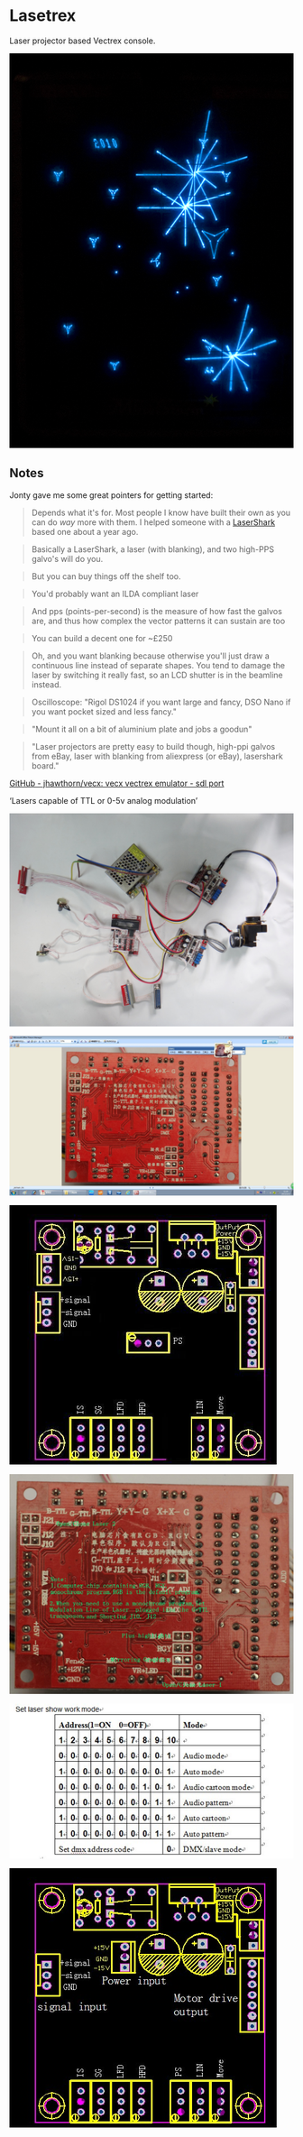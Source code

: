 # Lasetrex

Laser projector based Vectrex console.

![Minestorm on a Vectrex](images/minestorm01.png)

## Notes

Jonty gave me some great pointers for getting started:

> Depends what it's for. Most people I know have built their own as you can do _way_ more with them. I helped someone with a [LaserShark](http://www.macpod.net/electronics/lasershark/lasershark.php) based one about a year ago.

> Basically a LaserShark, a laser (with blanking), and two high-PPS galvo's will do you.

> But you can buy things off the shelf too.

> You'd probably want an ILDA compliant laser

> And pps (points-per-second) is the measure of how fast the galvos are, and thus how complex the vector patterns it can sustain are too

> You can build a decent one for ~£250

> Oh, and you want blanking because otherwise you'll just draw a continuous line instead of separate shapes. You tend to damage the laser by switching it really fast, so an LCD shutter is in the beamline instead.

> Oscilloscope: "Rigol DS1024 if you want large and fancy, DSO Nano if you want pocket sized and less fancy."

> "Mount it all on a bit of aluminium plate and jobs a goodun"

> "Laser projectors are pretty easy to build though, high-ppi galvos from eBay, laser with blanking from aliexpress (or eBay), lasershark board."

[GitHub - jhawthorn/vecx: vecx vectrex emulator - sdl port](https://github.com/jhawthorn/vecx)

‘Lasers capable of TTL or 0-5v analog modulation’

![](images/20K.JPG)

![](images/20150311.jpg)

![](images/20150424.jpg)

![](images/Mainboard20160509English.jpg)

![](images/set-audio.jpg)

![](images/board.jpg)

